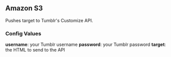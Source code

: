 Amazon S3
---------

Pushes target to Tumblr's Customize API.

### Config Values

**username**: your Tumblr username
**password**: your Tumblr password
**target**: the HTML to send to the API
